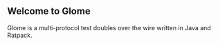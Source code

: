 ## Welcome to Glome

Glome is a multi-protocol test doubles over the wire written in Java and Ratpack.


